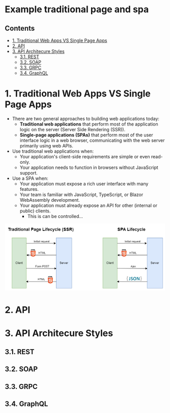 # Example traditional page and spa <!-- omit in toc -->

## Contents <!-- omit in toc -->

- [1. Traditional Web Apps VS Single Page Apps](#1-traditional-web-apps-vs-single-page-apps)
- [2. API](#2-api)
- [3. API Architecure Styles](#3-api-architecure-styles)
  - [3.1. REST](#31-rest)
  - [3.2. SOAP](#32-soap)
  - [3.3. GRPC](#33-grpc)
  - [3.4. GraphQL](#34-graphql)

# 1. Traditional Web Apps VS Single Page Apps

- There are two general approaches to building web applications today:
  - **Traditional web applications** that perform most of the application logic on the server (Server Side Rendering (SSR)).
  - **Single-page applications (SPAs)** that perform most of the user interface logic in a web browser, communicating with the web server primarily using web APIs.
- Use traditional web applications when:
  - Your application's client-side requirements are simple or even read-only.
  - Your application needs to function in browsers without JavaScript support.
- Use a SPA when:
  - Your application must expose a rich user interface with many features.
  - Your team is familiar with JavaScript, TypeScript, or Blazor WebAssembly development.
  - Your application must already expose an API for other (internal or public) clients.
    - This is can be controlled...

![Traditional Page vs SPA](Images/TraditionalPageVsSPA.png)

# 2. API

# 3. API Architecure Styles

## 3.1. REST

## 3.2. SOAP

## 3.3. GRPC

## 3.4. GraphQL
